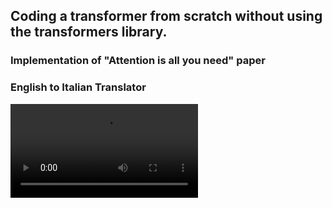 ## Coding a transformer from scratch without using the transformers library.
### Implementation of "Attention is all you need" paper
### English to Italian Translator
<video controls src="https://www.youtube.com/watch?v=ISNdQcPhsts&t=177s">Original Video credit Umar Jamil YouTube Channel</video>
